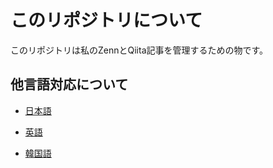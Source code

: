 # このリポジトリについて
このリポジトリは私のZennとQiita記事を管理するための物です。

## 他言語対応について
- [日本語](./js.md)  

- [英語](./en.md)

- [韓国語](./co.md)


